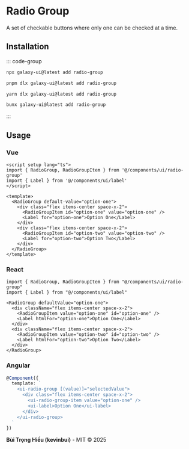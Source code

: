 # Radio Group

A set of checkable buttons where only one can be checked at a time.

<ComponentPreview name="RadioGroupDemo">
  <template #preview>
    <DemoContainer>
      <RadioGroupDemo />
    </DemoContainer>
  </template>
  <template #code>

::: code-group

```vue [Vue]
<script setup lang="ts">
import { RadioGroup, RadioGroupItem } from '@/components/ui/radio-group'
import { Label } from '@/components/ui/label'
</script>

<template>
  <RadioGroup default-value="option-one">
    <div class="flex items-center space-x-2">
      <RadioGroupItem id="option-one" value="option-one" />
      <Label for="option-one">Option One</Label>
    </div>
    <div class="flex items-center space-x-2">
      <RadioGroupItem id="option-two" value="option-two" />
      <Label for="option-two">Option Two</Label>
    </div>
  </RadioGroup>
</template>
```

```tsx [React]
import { RadioGroup, RadioGroupItem } from "@/components/ui/radio-group"
import { Label } from "@/components/ui/label"

export default function App() {
  return (
    <RadioGroup defaultValue="option-one">
      <div className="flex items-center space-x-2">
        <RadioGroupItem value="option-one" id="option-one" />
        <Label htmlFor="option-one">Option One</Label>
      </div>
      <div className="flex items-center space-x-2">
        <RadioGroupItem value="option-two" id="option-two" />
        <Label htmlFor="option-two">Option Two</Label>
      </div>
    </RadioGroup>
  )
}
```

```typescript [Angular]
import { Component } from '@angular/core';
import { RadioGroupComponent } from '@/components/ui/radio-group';

@Component({
  selector: 'app-root',
  standalone: true,
  imports: [RadioGroupComponent],
  template: `
    <ui-radio-group [(value)]="selectedValue">
      <div class="flex items-center space-x-2">
        <ui-radio-group-item value="option-one"></ui-radio-group-item>
        <ui-label>Option One</ui-label>
      </div>
      <div class="flex items-center space-x-2">
        <ui-radio-group-item value="option-two"></ui-radio-group-item>
        <ui-label>Option Two</ui-label>
      </div>
    </ui-radio-group>
  `
})
export class AppComponent {
  selectedValue = 'option-one';
}
```

:::

  </template>
</ComponentPreview>

## Installation

::: code-group

```bash [npm]
npx galaxy-ui@latest add radio-group
```

```bash [pnpm]
pnpm dlx galaxy-ui@latest add radio-group
```

```bash [yarn]
yarn dlx galaxy-ui@latest add radio-group
```

```bash [bun]
bunx galaxy-ui@latest add radio-group
```

:::

## Usage

### Vue
```vue
<script setup lang="ts">
import { RadioGroup, RadioGroupItem } from '@/components/ui/radio-group'
import { Label } from '@/components/ui/label'
</script>

<template>
  <RadioGroup default-value="option-one">
    <div class="flex items-center space-x-2">
      <RadioGroupItem id="option-one" value="option-one" />
      <Label for="option-one">Option One</Label>
    </div>
    <div class="flex items-center space-x-2">
      <RadioGroupItem id="option-two" value="option-two" />
      <Label for="option-two">Option Two</Label>
    </div>
  </RadioGroup>
</template>
```

### React
```tsx
import { RadioGroup, RadioGroupItem } from "@/components/ui/radio-group"
import { Label } from "@/components/ui/label"

<RadioGroup defaultValue="option-one">
  <div className="flex items-center space-x-2">
    <RadioGroupItem value="option-one" id="option-one" />
    <Label htmlFor="option-one">Option One</Label>
  </div>
  <div className="flex items-center space-x-2">
    <RadioGroupItem value="option-two" id="option-two" />
    <Label htmlFor="option-two">Option Two</Label>
  </div>
</RadioGroup>
```

### Angular
```typescript
@Component({
  template: `
    <ui-radio-group [(value)]="selectedValue">
      <div class="flex items-center space-x-2">
        <ui-radio-group-item value="option-one" />
        <ui-label>Option One</ui-label>
      </div>
    </ui-radio-group>
  `
})
```

**Bùi Trọng Hiếu (kevinbui)** - MIT © 2025

